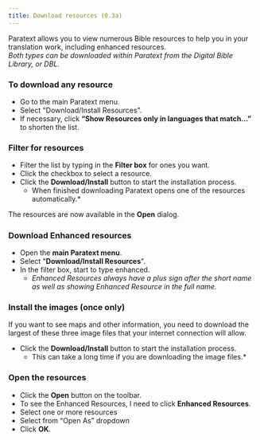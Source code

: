 ```yaml
---
title: Download resources (0.3a)
---
```

Paratext allows you to view numerous Bible resources to help you in your translation work, including enhanced resources.  
*Both types can be downloaded within Paratext from the Digital Bible Library, or DBL.*

### To download any resource

- Go to the main Paratext menu.
- Select "Download/Install Resources".
- If necessary, click **“Show Resources only in languages that match…”** to shorten the list.

### Filter for resources

- Filter the list by typing in the **Filter box** for ones you want.
- Click the checkbox to select a resource.
- Click the **Download/Install** button to start the installation process.  
    *    When finished downloading Paratext opens one of the resources automatically.*

The resources are now available in the **Open** dialog.

#####  

### Download Enhanced resources

- Open the **main Paratext menu**.
- Select "**Download/Install Resources**".
- In the filter box, start to type enhanced.  
  - *Enhanced Resources always have a plus sign after the short name as well as showing Enhanced Resource in the full name.*

### Install the images (once only)

If you want to see maps and other information, you need to download the largest of these three image files that your internet connection will allow.

- Click the **Download/Install** button to start the installation process.  
    *    This can take a long time if you are downloading the image files.*

### Open the resources

- Click the **Open** button on the toolbar.
- To see the Enhanced Resources, I need to click **Enhanced Resources**.
- Select one or more resources
- Select from “Open As” dropdown
- Click **OK**.
